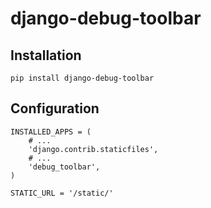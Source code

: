 django-debug-toolbar
====================


Installation
--------------------------------------------------
`pip install django-debug-toolbar`


Configuration
--------------------------------------------------
    INSTALLED_APPS = (
        # ...
        'django.contrib.staticfiles',
        # ...
        'debug_toolbar',
    )

    STATIC_URL = '/static/'
